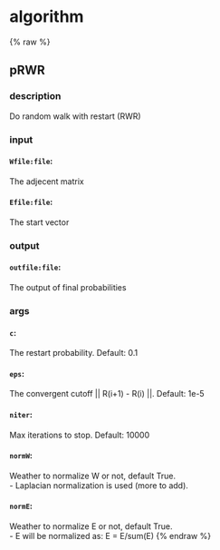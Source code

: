 # algorithm
<!-- toc -->
{% raw %}

## pRWR

### description
Do random walk with restart (RWR)

### input
#### `Wfile:file`:
The adjecent matrix  
#### `Efile:file`:
The start vector  

### output
#### `outfile:file`:
The output of final probabilities  

### args
#### `c`:
The restart probability. Default: 0.1  
#### `eps`:
The convergent cutoff || R(i+1) - R(i) ||. Default: 1e-5  
#### `niter`:
Max iterations to stop. Default: 10000  
#### `normW`:
Weather to normalize W or not, default True.   
	- Laplacian normalization is used (more to add).
#### `normE`:
Weather to normalize E or not, default True.   
	- E will be normalized as: E = E/sum(E)
{% endraw %}
